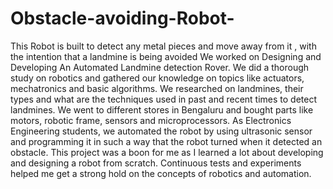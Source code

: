# Obstacle-avoiding-Robot-
This Robot is built to detect any metal pieces and move away from it , with the intention that a landmine is being avoided 
We worked on Designing and Developing An Automated Landmine detection Rover.
We did a thorough study on robotics and gathered our knowledge on topics like actuators, mechatronics and basic algorithms. We researched on landmines, their types and what are the techniques used in past and recent times to detect landmines.
We went to different stores in Bengaluru and bought parts like motors, robotic frame, sensors and microprocessors.
As Electronics Engineering students, we automated the robot by using ultrasonic sensor and programming it in such a way that the robot turned when it detected an obstacle.
This project was a boon for me as I learned a lot about developing and designing a robot from scratch. Continuous tests and experiments helped me get a strong hold on the concepts of robotics and automation.
